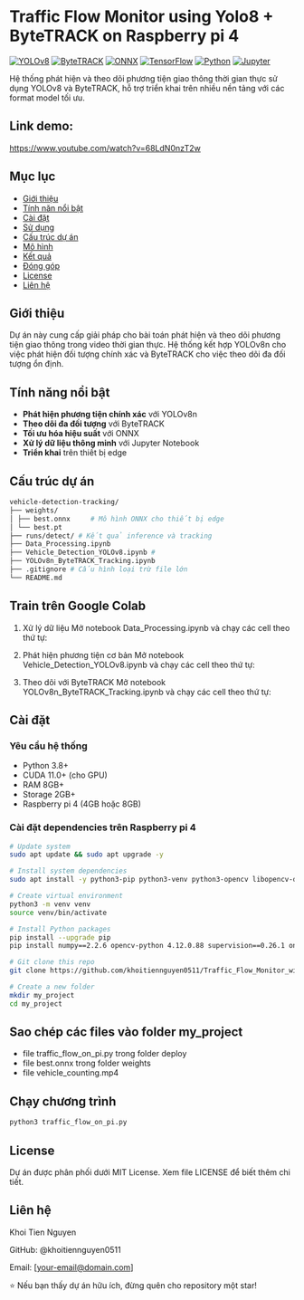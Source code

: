 # Traffic Flow Monitor using Yolo8 + ByteTRACK on Raspberry pi 4

[![YOLOv8](https://img.shields.io/badge/YOLOv8-00FFFF?style=for-the-badge&logo=python&logoColor=white)](https://ultralytics.com/)
[![ByteTRACK](https://img.shields.io/badge/ByteTRACK-FF6B6B?style=for-the-badge)](https://github.com/ifzhang/ByteTrack)
[![ONNX](https://img.shields.io/badge/ONNX-005CED?style=for-the-badge)](https://onnx.ai/)
[![TensorFlow](https://img.shields.io/badge/TensorFlow-FF6F00?style=for-the-badge&logo=tensorflow&logoColor=white)](https://www.tensorflow.org/)
[![Python](https://img.shields.io/badge/Python-3776AB?style=for-the-badge&logo=python&logoColor=white)](https://www.python.org/)
[![Jupyter](https://img.shields.io/badge/Jupyter-F37626?style=for-the-badge&logo=jupyter&logoColor=white)](https://jupyter.org/)

Hệ thống phát hiện và theo dõi phương tiện giao thông thời gian thực sử dụng YOLOv8 và ByteTRACK, hỗ trợ triển khai trên nhiều nền tảng với các format model tối ưu.

## Link demo:
https://www.youtube.com/watch?v=68LdN0nzT2w

## Mục lục

- [Giới thiệu](#-giới-thiệu)
- [Tính năn nổi bật](#-tính-năng-nổi-bật)
- [Cài đặt](#-cài-đặt)
- [Sử dụng](#-sử-dụng)
- [Cấu trúc dự án](#-cấu-trúc-dự-án)
- [Mô hình](#-mô-hình)
- [Kết quả](#-kết-quả)
- [Đóng góp](#-đóng-góp)
- [License](#-license)
- [Liên hệ](#-liên-hệ)

## Giới thiệu

Dự án này cung cấp giải pháp cho bài toán phát hiện và theo dõi phương tiện giao thông trong video thời gian thực. Hệ thống kết hợp YOLOv8n cho việc phát hiện đối tượng chính xác và ByteTRACK cho việc theo dõi đa đối tượng ổn định.

## Tính năng nổi bật

- **Phát hiện phương tiện chính xác** với YOLOv8n
- **Theo dõi đa đối tượng** với ByteTRACK
- **Tối ưu hóa hiệu suất** với ONNX
- **Xử lý dữ liệu thông minh** với Jupyter Notebook
- **Triển khai** trên thiết bị edge

## Cấu trúc dự án
```bash
vehicle-detection-tracking/
├── weights/ 
│ ├── best.onnx     # Mô hình ONNX cho thiết bị edge
│ └── best.pt 
├── runs/detect/ # Kết quả inference và tracking
├── Data_Processing.ipynb
├── Vehicle_Detection_YOLOv8.ipynb #
├── YOLOv8n_ByteTRACK_Tracking.ipynb
├── .gitignore # Cấu hình loại trừ file lớn
└── README.md
```

## Train trên Google Colab
1. Xử lý dữ liệu
Mở notebook Data_Processing.ipynb và chạy các cell theo thứ tự:

2. Phát hiện phương tiện cơ bản
Mở notebook Vehicle_Detection_YOLOv8.ipynb và chạy các cell theo thứ tự: 

3. Theo dõi với ByteTRACK
Mở notebook YOLOv8n_ByteTRACK_Tracking.ipynb và chạy các cell theo thứ tự:

## Cài đặt

### Yêu cầu hệ thống

- Python 3.8+
- CUDA 11.0+ (cho GPU)
- RAM 8GB+
- Storage 2GB+
- Raspberry pi 4 (4GB hoặc 8GB)

### Cài đặt dependencies trên Raspberry pi 4

```bash
# Update system
sudo apt update && sudo apt upgrade -y

# Install system dependencies
sudo apt install -y python3-pip python3-venv python3-opencv libopencv-dev ffmpeg

# Create virtual environment
python3 -m venv venv
source venv/bin/activate

# Install Python packages
pip install --upgrade pip
pip install numpy==2.2.6 opencv-python 4.12.0.88 supervision==0.26.1 onnxruntime==1.23.1 ultralytics 8.3.207 torch 2.8.0

# Git clone this repo
git clone https://github.com/khoitiennguyen0511/Traffic_Flow_Monitor_with_RaspberryPi4.git

# Create a new folder
mkdir my_project
cd my_project
```
## Sao chép các files vào folder my_project
- file traffic_flow_on_pi.py trong folder deploy
- file best.onnx trong folder weights
- file vehicle_counting.mp4

## Chạy chương trình
```bash
python3 traffic_flow_on_pi.py
```




## License
Dự án được phân phối dưới MIT License. Xem file LICENSE để biết thêm chi tiết.

## Liên hệ
Khoi Tien Nguyen

GitHub: @khoitiennguyen0511

Email: [your-email@domain.com]

⭐ Nếu bạn thấy dự án hữu ích, đừng quên cho repository một star!







